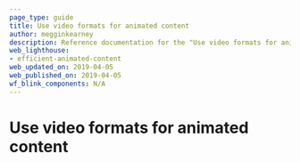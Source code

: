 ```yaml
---
page_type: guide
title: Use video formats for animated content
author: megginkearney
description: Reference documentation for the "Use video formats for animated content" Lighthouse audit.
web_lighthouse:
- efficient-animated-content
web_updated_on: 2019-04-05
web_published_on: 2019-04-05
wf_blink_components: N/A
---
```


# Use video formats for animated content